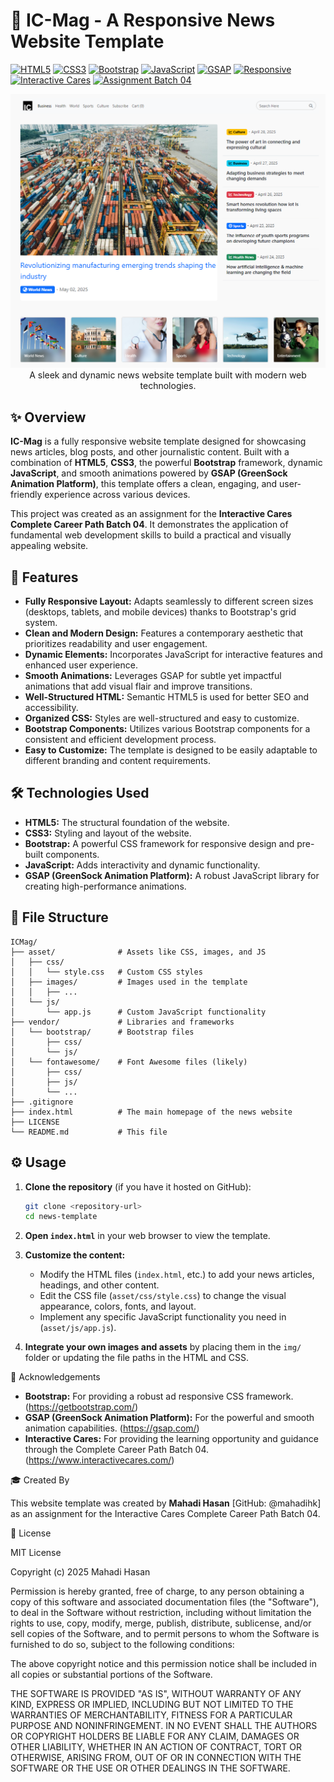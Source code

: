 # 📰 IC-Mag - A Responsive News Website Template

[![HTML5](https://img.shields.io/badge/HTML5-E34F26?style=for-the-badge&logo=html5&logoColor=white)](https://developer.mozilla.org/en-US/docs/Web/HTML)
[![CSS3](https://img.shields.io/badge/CSS3-1572B6?style=for-the-badge&logo=css3&logoColor=white)](https://developer.mozilla.org/en-US/docs/Web/CSS)
[![Bootstrap](https://img.shields.io/badge/Bootstrap-7952B3?style=for-the-badge&logo=bootstrap&logoColor=white)](https://getbootstrap.com/)
[![JavaScript](https://img.shields.io/badge/JavaScript-F7DF1E?style=for-the-badge&logo=javascript&logoColor=black)](https://www.javascript.com/)
[![GSAP](https://img.shields.io/badge/GSAP-88CE00?style=for-the-badge&logoColor=white)](https://greensock.com/)
[![Responsive](https://img.shields.io/badge/Responsive-00ADD8?style=for-the-badge&logo=responsivevoice&logoColor=white)](https://developer.mozilla.org/en-US/docs/Web/CSS/CSS_media_queries)
[![Interactive Cares](https://img.shields.io/badge/Interactive%20Cares-FF69B4?style=for-the-badge&logoColor=white)](https://interactivecares.com/)
[![Assignment Batch 04](https://img.shields.io/badge/Assignment-Batch%2004-blueviolet?style=for-the-badge&logoColor=white)](https://interactivecares.com/)

<p align="center">
  <img src="./asset/images/Screenshot.png" alt="IC-Mag Website Template Preview" width="800">
  <br>
  A sleek and dynamic news website template built with modern web technologies.
</p>

## ✨ Overview

**IC-Mag** is a fully responsive website template designed for showcasing news articles, blog posts, and other journalistic content. Built with a combination of **HTML5**, **CSS3**, the powerful **Bootstrap** framework, dynamic **JavaScript**, and smooth animations powered by **GSAP (GreenSock Animation Platform)**, this template offers a clean, engaging, and user-friendly experience across various devices.

This project was created as an assignment for the **Interactive Cares Complete Career Path Batch 04**. It demonstrates the application of fundamental web development skills to build a practical and visually appealing website.

## 🚀 Features

* **Fully Responsive Layout:** Adapts seamlessly to different screen sizes (desktops, tablets, and mobile devices) thanks to Bootstrap's grid system.
* **Clean and Modern Design:** Features a contemporary aesthetic that prioritizes readability and user engagement.
* **Dynamic Elements:** Incorporates JavaScript for interactive features and enhanced user experience.
* **Smooth Animations:** Leverages GSAP for subtle yet impactful animations that add visual flair and improve transitions.
* **Well-Structured HTML:** Semantic HTML5 is used for better SEO and accessibility.
* **Organized CSS:** Styles are well-structured and easy to customize.
* **Bootstrap Components:** Utilizes various Bootstrap components for a consistent and efficient development process.
* **Easy to Customize:** The template is designed to be easily adaptable to different branding and content requirements.

## 🛠️ Technologies Used

* **HTML5:** The structural foundation of the website.
* **CSS3:** Styling and layout of the website.
* **Bootstrap:** A powerful CSS framework for responsive design and pre-built components.
* **JavaScript:** Adds interactivity and dynamic functionality.
* **GSAP (GreenSock Animation Platform):** A robust JavaScript library for creating high-performance animations.

## 📂 File Structure

```
ICMag/
├── asset/              # Assets like CSS, images, and JS
│   ├── css/
│   │   └── style.css   # Custom CSS styles
│   ├── images/         # Images used in the template
│   │   ├── ...
│   └── js/
│       └── app.js      # Custom JavaScript functionality
├── vendor/             # Libraries and frameworks
│   └── bootstrap/      # Bootstrap files
│       ├── css/
│       └── js/
│   └── fontawesome/    # Font Awesome files (likely)
│       ├── css/
│       ├── js/
│       └── ...
├── .gitignore
├── index.html          # The main homepage of the news website
├── LICENSE
└── README.md           # This file
```

## ⚙️ Usage

1.  **Clone the repository** (if you have it hosted on GitHub):
    ```bash
    git clone <repository-url>
    cd news-template
    ```

2.  **Open `index.html`** in your web browser to view the template.

3.  **Customize the content:**
    * Modify the HTML files (`index.html`, etc.) to add your news articles, headings, and other content.
    * Edit the CSS file (`asset/css/style.css`) to change the visual appearance, colors, fonts, and layout.
    * Implement any specific JavaScript functionality you need in (`asset/js/app.js`).

4.  **Integrate your own images and assets** by placing them in the `img/` folder or updating the file paths in the HTML and CSS.

<!-- ## 🖼️ Screenshots (Optional)

Include some screenshots of your template to give viewers a quick visual understanding. You can add them here using Markdown image syntax:

```markdown
### Homepage
<img src="path/to/your/homepage_screenshot.png" alt="Homepage Screenshot" width="600">

### Article Page
<img src="path/to/your/article_screenshot.png" alt="Article Page Screenshot" width="600">

### Responsive View (Mobile)
<img src="path/to/your/mobile_screenshot.png" alt="Mobile View Screenshot" width="300">
Remember to replace "path/to/your/..." with the actual paths to your screenshot images. -->

👏 Acknowledgements

* **Bootstrap:** For providing a robust ad responsive CSS framework. (https://getbootstrap.com/)
* **GSAP (GreenSock Animation Platform):** For the powerful and smooth animation capabilities. (https://gsap.com/)
* **Interactive Cares:** For providing the learning opportunity and guidance through the Complete Career Path Batch 04. (https://www.interactivecares.com/)

🎓 Created By

This website template was created by **Mahadi Hasan** [GitHub: @mahadihk] as an assignment for the Interactive Cares Complete Career Path Batch 04.

📄 License

MIT License

Copyright (c) 2025 Mahadi Hasan

Permission is hereby granted, free of charge, to any person obtaining a copy
of this software and associated documentation files (the "Software"), to deal
in the Software without restriction, including without limitation the rights
to use, copy, modify, merge, publish, distribute, sublicense, and/or sell
copies of the Software, and to permit persons to whom the Software is
furnished to do so, subject to the following conditions:

The above copyright notice and this permission notice shall be included in all
copies or substantial portions of the Software.

THE SOFTWARE IS PROVIDED "AS IS", WITHOUT WARRANTY OF ANY KIND, EXPRESS OR
IMPLIED, INCLUDING BUT NOT LIMITED TO THE WARRANTIES OF MERCHANTABILITY,
FITNESS FOR A PARTICULAR PURPOSE AND NONINFRINGEMENT. IN NO EVENT SHALL THE
AUTHORS OR COPYRIGHT HOLDERS BE LIABLE FOR ANY CLAIM, DAMAGES OR OTHER
LIABILITY, WHETHER IN AN ACTION OF CONTRACT, TORT OR OTHERWISE, ARISING FROM,
OUT OF OR IN CONNECTION WITH THE SOFTWARE OR THE USE OR OTHER DEALINGS IN THE
SOFTWARE.

